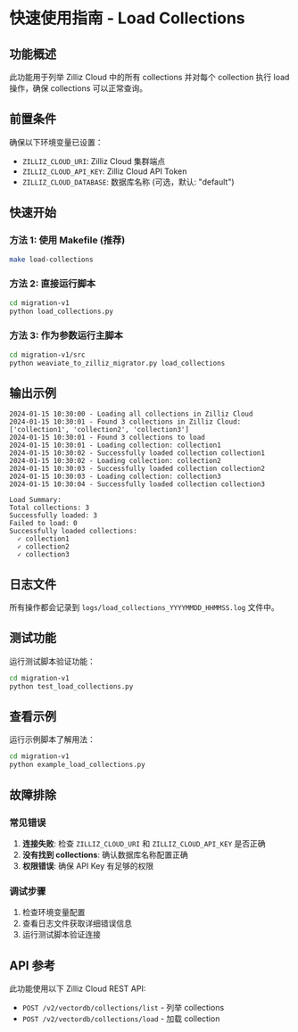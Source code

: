 # 快速使用指南 - Load Collections

## 功能概述
此功能用于列举 Zilliz Cloud 中的所有 collections 并对每个 collection 执行 load 操作，确保 collections 可以正常查询。

## 前置条件
确保以下环境变量已设置：
- `ZILLIZ_CLOUD_URI`: Zilliz Cloud 集群端点
- `ZILLIZ_CLOUD_API_KEY`: Zilliz Cloud API Token  
- `ZILLIZ_CLOUD_DATABASE`: 数据库名称 (可选，默认: "default")

## 快速开始

### 方法 1: 使用 Makefile (推荐)
```bash
make load-collections
```

### 方法 2: 直接运行脚本
```bash
cd migration-v1
python load_collections.py
```

### 方法 3: 作为参数运行主脚本
```bash
cd migration-v1/src
python weaviate_to_zilliz_migrator.py load_collections
```

## 输出示例
```
2024-01-15 10:30:00 - Loading all collections in Zilliz Cloud
2024-01-15 10:30:01 - Found 3 collections in Zilliz Cloud: ['collection1', 'collection2', 'collection3']
2024-01-15 10:30:01 - Found 3 collections to load
2024-01-15 10:30:01 - Loading collection: collection1
2024-01-15 10:30:02 - Successfully loaded collection collection1
2024-01-15 10:30:02 - Loading collection: collection2
2024-01-15 10:30:03 - Successfully loaded collection collection2
2024-01-15 10:30:03 - Loading collection: collection3
2024-01-15 10:30:04 - Successfully loaded collection collection3

Load Summary:
Total collections: 3
Successfully loaded: 3
Failed to load: 0
Successfully loaded collections:
  ✓ collection1
  ✓ collection2
  ✓ collection3
```

## 日志文件
所有操作都会记录到 `logs/load_collections_YYYYMMDD_HHMMSS.log` 文件中。

## 测试功能
运行测试脚本验证功能：
```bash
cd migration-v1
python test_load_collections.py
```

## 查看示例
运行示例脚本了解用法：
```bash
cd migration-v1
python example_load_collections.py
```

## 故障排除

### 常见错误
1. **连接失败**: 检查 `ZILLIZ_CLOUD_URI` 和 `ZILLIZ_CLOUD_API_KEY` 是否正确
2. **没有找到 collections**: 确认数据库名称配置正确
3. **权限错误**: 确保 API Key 有足够的权限

### 调试步骤
1. 检查环境变量配置
2. 查看日志文件获取详细错误信息
3. 运行测试脚本验证连接

## API 参考
此功能使用以下 Zilliz Cloud REST API:
- `POST /v2/vectordb/collections/list` - 列举 collections
- `POST /v2/vectordb/collections/load` - 加载 collection 